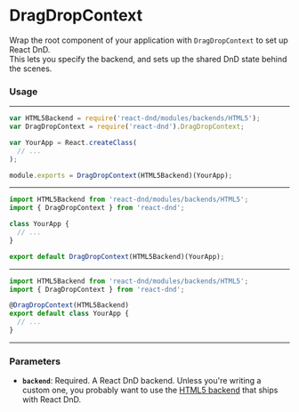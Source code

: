 DragDropContext
=========================

Wrap the root component of your application with `DragDropContext` to set up React DnD.  
This lets you specify the backend, and sets up the shared DnD state behind the scenes.

### Usage

-------------------
```js
var HTML5Backend = require('react-dnd/modules/backends/HTML5');
var DragDropContext = require('react-dnd').DragDropContext;

var YourApp = React.createClass(
  // ...
);

module.exports = DragDropContext(HTML5Backend)(YourApp);
```
-------------------
```js
import HTML5Backend from 'react-dnd/modules/backends/HTML5';
import { DragDropContext } from 'react-dnd';

class YourApp {
  // ...
}

export default DragDropContext(HTML5Backend)(YourApp);
```
-------------------
```js
import HTML5Backend from 'react-dnd/modules/backends/HTML5';
import { DragDropContext } from 'react-dnd';

@DragDropContext(HTML5Backend)
export default class YourApp {
  // ...
}
```
-------------------

### Parameters

* **`backend`**: Required. A React DnD backend. Unless you're writing a custom one, you probably want to use the [HTML5 backend](/api-html5.html) that ships with React DnD.
